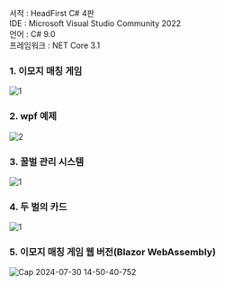 서적 :  HeadFirst C# 4판  
IDE : Microsoft Visual Studio Community 2022  
언어 : C# 9.0    
프레임워크  : NET Core 3.1  

### 1. 이모지 매칭 게임
![1](https://github.com/doomout/Head_First_CSharp/assets/13861731/2e4ef34a-977f-458f-881e-4155bdb210c4)

### 2. wpf 예제
![2](https://github.com/doomout/Head_First_CSharp/assets/13861731/4a445c3b-b880-4e78-9658-89987945d1e9)

### 3. 꿀벌 관리 시스템
![1](https://github.com/doomout/Head_First_CSharp/assets/13861731/563a9b39-fc83-4d0d-a8dd-6da4a2d9f96b)

### 4. 두 벌의 카드
![1](https://github.com/doomout/Head_First_CSharp/assets/13861731/2d0dd44d-4023-4ff1-959d-7f7756bf11ba)

### 5. 이모지 매칭 게임 웹 버전(Blazor WebAssembly)
![Cap 2024-07-30 14-50-40-752](https://github.com/user-attachments/assets/85ab5f0a-4a69-4f9e-a7db-87d3a19c5132)